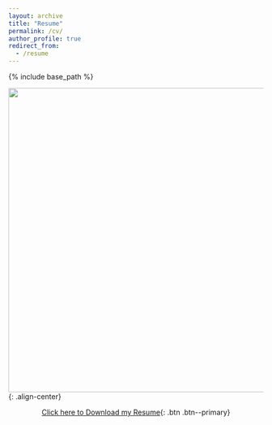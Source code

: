 ```yaml
---
layout: archive
title: "Resume"
permalink: /cv/
author_profile: true
redirect_from:
  - /resume
---
```


{% include base_path %}

<img src = "https://deepubhatt.github.io/DeepakB_Resume.jpg" width = "600">{: .align-center}

<span style='text-align: center; display: block;'> [Click here to Download my Resume](https://deepubhatt.github.io/DeepakB_Resume.pdf){: .btn .btn--primary} </span>
